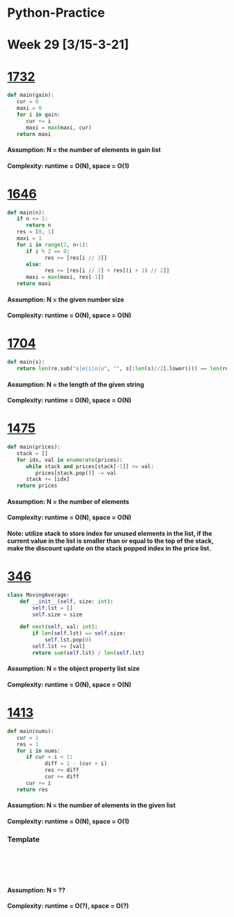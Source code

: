 # Python-Practice

# Week 29 [3/15-3-21]

# [1732](https://leetcode.com/problems/find-the-highest-altitude/)
```python
def main(gain):
   cur = 0
   maxi = 0
   for i in gain:
      cur += i
      maxi = max(maxi, cur)
   return maxi
```
#### Assumption: N = the number of elements in gain list
#### Complexity: runtime = O(N), space = O(1)

# [1646](https://leetcode.com/problems/get-maximum-in-generated-array/)
```python
def main(n):
   if n <= 1:
      return n
   res = [0, 1]
   maxi = 1
   for i in range(2, n+1):
      if i % 2 == 0:
            res += [res[i // 2]]
      else:
            res += [res[i // 2] + res[(i + 1) // 2]]
      maxi = max(maxi, res[-1])
   return maxi
```
#### Assumption: N = the given number size
#### Complexity: runtime = O(N), space = O(N)

# [1704](https://leetcode.com/problems/determine-if-string-halves-are-alike/)
```python
def main(s):
   return len(re.sub("a|e|i|o|u", "", s[:len(s)//2].lower())) == len(re.sub("a|e|i|o|u", "", s[len(s)//2:].lower()))
```
#### Assumption: N = the length of the given string
#### Complexity: runtime = O(N), space = O(N)

# [1475](https://leetcode.com/problems/final-prices-with-a-special-discount-in-a-shop/)
```python
def main(prices):
   stack = []
   for idx, val in enumerate(prices):
      while stack and prices[stack[-1]] >= val:
         prices[stack.pop()] -= val
      stack += [idx]
   return prices
```
#### Assumption: N = the number of elements
#### Complexity: runtime = O(N), space = O(N)
#### Note: utilize stack to store index for unused elements in the list, if the current value in the list is smaller than or equal to the top of the stack, make the discount update on the stack popped index in the price list.

# [346](https://leetcode.com/problems/moving-average-from-data-stream/)
```python
class MovingAverage:
    def __init__(self, size: int):
        self.lst = []
        self.size = size

    def next(self, val: int):
        if len(self.lst) == self.size:
            self.lst.pop(0)
        self.lst += [val]
        return sum(self.lst) / len(self.lst) 
```
#### Assumption: N = the object property list size
#### Complexity: runtime = O(N), space = O(N)

# [1413](https://leetcode.com/problems/minimum-value-to-get-positive-step-by-step-sum/)
```python
def main(nums):
   cur = 1
   res = 1
   for i in nums:
      if cur + i < 1:
            diff = 1 - (cur + i)
            res += diff
            cur += diff
      cur += i
   return res
```
#### Assumption: N = the number of elements in the given list
#### Complexity: runtime = O(N), space = O(1)

### Template
# []()
```sql
```

# []()
```python
```
#### Assumption: N = ??
#### Complexity: runtime = O(?), space = O(?)